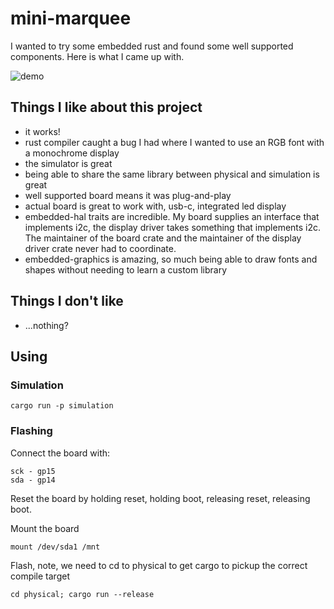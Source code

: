 # mini-marquee
I wanted to try some embedded rust and found some well supported components. Here is what I came up with.

![demo](demo.webp)

## Things I like about this project
- it works!
- rust compiler caught a bug I had where I wanted to use an RGB font with a monochrome display
- the simulator is great
- being able to share the same library between physical and simulation is great
- well supported board means it was plug-and-play
- actual board is great to work with, usb-c, integrated led display
- embedded-hal traits are incredible. My board supplies an interface that
  implements i2c, the display driver takes something that implements i2c. The
  maintainer of the board crate and the maintainer of the display driver crate
  never had to coordinate.
- embedded-graphics is amazing, so much being able to draw fonts and
  shapes without needing to learn a custom library

## Things I don't like
- ...nothing? 

## Using
### Simulation
```
cargo run -p simulation
```

### Flashing
Connect the board with:
```
sck - gp15
sda - gp14
```

Reset the board by holding reset, holding boot, releasing reset, releasing boot.

Mount the board
```
mount /dev/sda1 /mnt
```

Flash, note, we need to cd to physical to get cargo to pickup the correct compile target
```
cd physical; cargo run --release
```
